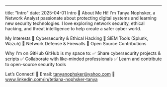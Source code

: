 ---
title: "Intro"
date: 2025-04-01
Intro 🚀
About Me
Hi! I'm Tanya Nophsker, a Network Analyst passionate about protecting digital systems and learning new security technologies. I love exploring network security, ethical hacking, and threat intelligence to help create a safer cyber world.

My Interests
🔹 Cybersecurity & Ethical Hacking
🔹 SIEM Tools (Splunk, Wazuh)
🔹 Network Defense & Firewalls
🔹 Open Source Contributions

Why I'm on GitHub
GitHub is my space to:
✅ Share cybersecurity projects & scripts
✅ Collaborate with like-minded professionals
✅ Learn and contribute to open-source security tools

Let’s Connect!
📧 Email: tanyanophsker@yahoo.com
🔗 www.linkedin.com/in/tetiana-nophsker-tanya
